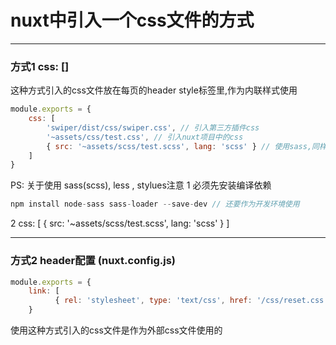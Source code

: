 # nuxt中引入一个css文件的方式
***

### 方式1 css: []
这种方式引入的css文件放在每页的header style标签里,作为内联样式使用

```js
module.exports = {
    css: [
        'swiper/dist/css/swiper.css', // 引入第三方插件css
        '~assets/css/test.css', // 引入nuxt项目中的css
        { src: '~assets/scss/test.scss', lang: 'scss' } // 使用sass,同样可以使用less stylus
    ]
}
```
PS: 关于使用 sass(scss), less , stylues注意
1 必须先安装编译依赖
```js
npm install node-sass sass-loader --save-dev // 还要作为开发环境使用
```
2 css: [
    { src: '~assets/scss/test.scss', lang: 'scss' }
  ]
  
***  

### 方式2 header配置 (nuxt.config.js)
```js
module.exports = {
    link: [
          { rel: 'stylesheet', type: 'text/css', href: '/css/reset.css' }
    }
```
使用这种方式引入的css文件是作为外部css文件使用的